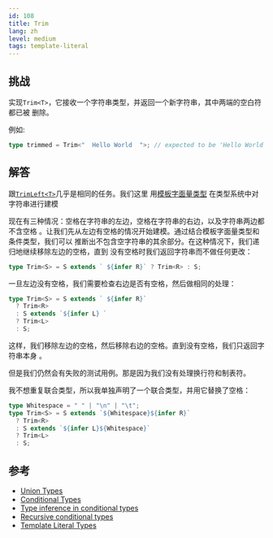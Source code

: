 ```yaml
---
id: 108
title: Trim
lang: zh
level: medium
tags: template-literal
---
```


## 挑战

实现`Trim<T>`，它接收一个字符串类型，并返回一个新字符串，其中两端的空白符都已被
删除。

例如:

```ts
type trimmed = Trim<"  Hello World  ">; // expected to be 'Hello World'
```

## 解答

跟[`TrimLeft<T>`](./medium-trimleft.md)几乎是相同的任务。我们这里
用[模板字面量类型](https://www.typescriptlang.org/docs/handbook/release-notes/typescript-4-1.html#template-literal-types)
在类型系统中对字符串进行建模

现在有三种情况：空格在字符串的左边，空格在字符串的右边，以及字符串两边都不含空格
。让我们先从左边有空格的情况开始建模。通过结合模板字面量类型和条件类型，我们可以
推断出不包含空字符串的其余部分。在这种情况下，我们递归地继续移除左边的空格，直到
没有空格时我们返回字符串而不做任何更改：

```ts
type Trim<S> = S extends ` ${infer R}` ? Trim<R> : S;
```

一旦左边没有空格，我们需要检查右边是否有空格，然后做相同的处理：

```ts
type Trim<S> = S extends ` ${infer R}`
  ? Trim<R>
  : S extends `${infer L} `
  ? Trim<L>
  : S;
```

这样，我们移除左边的空格，然后移除右边的空格。直到没有空格，我们只返回字符串本身
。

但是我们仍然会有失败的测试用例。那是因为我们没有处理换行符和制表符。

我不想重复联合类型，所以我单独声明了一个联合类型，并用它替换了空格：

```ts
type Whitespace = " " | "\n" | "\t";
type Trim<S> = S extends `${Whitespace}${infer R}`
  ? Trim<R>
  : S extends `${infer L}${Whitespace}`
  ? Trim<L>
  : S;
```

## 参考

- [Union Types](https://www.typescriptlang.org/docs/handbook/2/everyday-types.html#union-types)
- [Conditional Types](https://www.typescriptlang.org/docs/handbook/2/conditional-types.html)
- [Type inference in conditional types](https://www.typescriptlang.org/docs/handbook/2/conditional-types.html#inferring-within-conditional-types)
- [Recursive conditional types](https://www.typescriptlang.org/docs/handbook/release-notes/typescript-4-1.html#recursive-conditional-types)
- [Template Literal Types](https://www.typescriptlang.org/docs/handbook/release-notes/typescript-4-1.html#template-literal-types)
